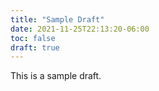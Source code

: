 ```yaml
---
title: "Sample Draft"
date: 2021-11-25T22:13:20-06:00
toc: false
draft: true
---
```


This is a sample draft.

<!--more-->
